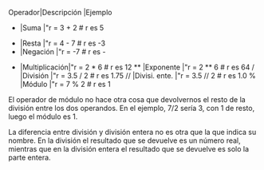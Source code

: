 
Operador|Descripción  |Ejemplo 
 +    |Suma          |"r = 3 + 2    # r es 5
 -    |Resta         |"r = 4 - 7    # r es -3
 -    |Negación      |"r = -7       # r es -
 *    |Multiplicación|"r = 2 * 6    # r es 12 
 **   |Exponente     |"r = 2 ** 6   # r es 64 
 /    |División      |"r = 3.5 / 2  # r es 1.75 
//    |Divisi. ente. |"r = 3.5 // 2 # r es 1.0 
 %    |Módulo        |"r = 7 % 2    # r es 1






El operador de módulo no hace otra cosa que devolvernos el resto de la división entre los dos operandos. En el ejemplo, 7/2 sería 3, con 1 de  resto, luego el módulo es 1.

La diferencia entre división y división entera no es otra que la que  indica su nombre. En la división el resultado que se devuelve es un  número real, mientras que en la división entera el resultado que se  devuelve es solo la parte entera.